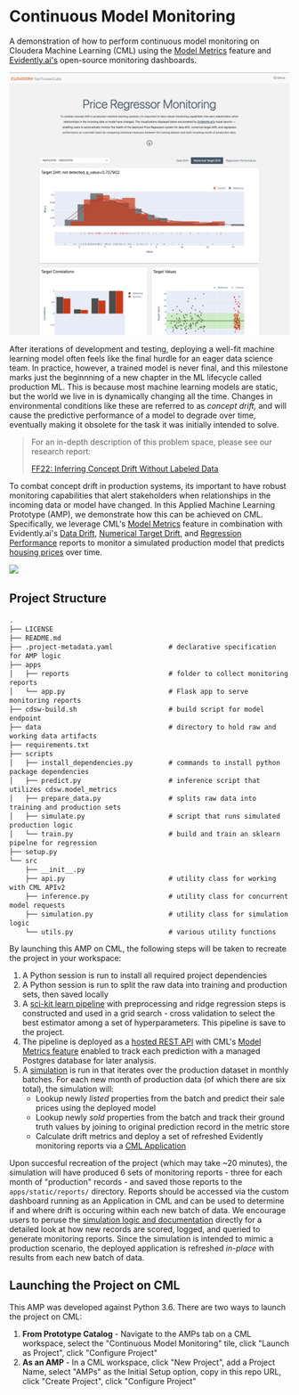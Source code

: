 # Continuous Model Monitoring

A demonstration of how to perform continuous model monitoring on Cloudera Machine Learning (CML) using the [Model Metrics](https://docs.cloudera.com/machine-learning/cloud/model-metrics/topics/ml-enabling-model-metrics.html) feature and [Evidently.ai's](https://evidentlyai.com/) open-source monitoring dashboards.

![](data/images/price_regressor_monitoring_dashboard.png)

After iterations of development and testing, deploying a well-fit machine learning model often feels like the final hurdle for an eager data science team. In practice, however, a trained model is never final, and this milestone marks just the beginnning of a new chapter in the ML lifecycle called production ML. This is because most machine learning models are static, but the world we live in is dynamically changing all the time. Changes in environmental conditions like these are referred to as _concept drift,_ and will cause the predictive performance of a model to degrade over time, eventually making it obsolete for the task it was initially intended to solve.

> For an in-depth description of this problem space, please see our research report:
>
> [FF22: Inferring Concept Drift Without Labeled Data](https://concept-drift.fastforwardlabs.com/)

To combat concept drift in production systems, its important to have robust monitoring capabilities that alert stakeholders when relationships in the incoming data or model have changed. In this Applied Machine Learning Prototype (AMP), we demonstrate how this can be achieved on CML. Specifically, we leverage CML's [Model Metrics](https://docs.cloudera.com/machine-learning/cloud/model-metrics/topics/ml-enabling-model-metrics.html) feature in combination with Evidently.ai's [Data Drift](https://docs.evidentlyai.com/reports/data-drift), [Numerical Target Drift](https://docs.evidentlyai.com/reports/num-target-drift), and [Regression Performance](https://docs.evidentlyai.com/reports/reg-performance) reports to monitor a simulated production model that predicts [housing prices](https://www.kaggle.com/harlfoxem/housesalesprediction) over time.

![](data/images/evidently_ai_logo_fi.png)

## Project Structure

```
.
├── LICENSE
├── README.md
├── .project-metadata.yaml              # declarative specification for AMP logic
├── apps
│   ├── reports                         # folder to collect monitoring reports
│   └── app.py                          # Flask app to serve monitoring reports
├── cdsw-build.sh                       # build script for model endpoint
├── data                                # directory to hold raw and working data artifacts
├── requirements.txt
├── scripts
│   ├── install_dependencies.py         # commands to install python package dependencies
│   ├── predict.py                      # inference script that utilizes cdsw.model_metrics
│   ├── prepare_data.py                 # splits raw data into training and production sets
│   ├── simulate.py                     # script that runs simulated production logic
│   └── train.py                        # build and train an sklearn pipelne for regression
├── setup.py
└── src
    ├── __init__.py
    ├── api.py                          # utility class for working with CML APIv2
    ├── inference.py                    # utility class for concurrent model requests
    ├── simulation.py                   # utility class for simulation logic
    └── utils.py                        # various utility functions
```

By launching this AMP on CML, the following steps will be taken to recreate the project in your workspace:

1. A Python session is run to install all required project dependencies
2. A Python session is run to split the raw data into training and production sets, then saved locally
3. A [sci-kit learn pipeline](https://scikit-learn.org/stable/modules/generated/sklearn.pipeline.Pipeline.html) with preprocessing and ridge regression steps is constructed and used in a grid search - cross validation to select the best estimator among a set of hyperparameters. This pipeline is save to the project.
4. The pipeline is deployed as a [hosted REST API](https://docs.cloudera.com/machine-learning/cloud/models/topics/ml-models.html) with CML's [Model Metrics feature](https://docs.cloudera.com/machine-learning/cloud/model-metrics/topics/ml-enabling-model-metrics.html) enabled to track each prediction with a managed Postgres database for later analysis.
5. A [simulation](src/simulation.py) is run in that iterates over the production dataset in monthly batches. For each new month of production data (of which there are six total), the simulation will:
   - Lookup newly _listed_ properties from the batch and predict their sale prices using the deployed model
   - Lookup newly _sold_ properties from the batch and track their ground truth values by joining to original prediction record in the metric store
   - Calculate drift metrics and deploy a set of refreshed Evidently monitoring reports via a [CML Application](https://docs.cloudera.com/machine-learning/cloud/applications/topics/ml-applications-c.html) 

Upon succesful recreation of the project (which may take ~20 minutes), the simulation will have produced 6 sets of monitoring reports - three for each month of "production" records - and saved those reports to the `apps/static/reports/` directory.  Reports should be accessed via the custom dashboard running as an Application in CML and can be used to determine if and where drift is occuring within each new batch of data. We encourage users to peruse the [simulation logic and documentation](src/simulation.py) directly for a detailed look at how new records are scored, logged, and queried to generate monitoring reports. Since the simulation is intended to mimic a production scenario, the deployed application is refreshed *in-place* with results from each new batch of data.

## Launching the Project on CML

This AMP was developed against Python 3.6. There are two ways to launch the project on CML:

1. **From Prototype Catalog** - Navigate to the AMPs tab on a CML workspace, select the "Continuous Model Monitoring" tile, click "Launch as Project", click "Configure Project"
2. **As an AMP** - In a CML workspace, click "New Project", add a Project Name, select "AMPs" as the Initial Setup option, copy in this repo URL, click "Create Project", click "Configure Project"

